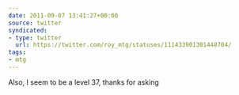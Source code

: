 ```yaml
---
date: 2011-09-07 13:41:27+00:00
source: twitter
syndicated:
- type: twitter
  url: https://twitter.com/roy_mtg/statuses/111433901301448704/
tags:
- mtg
---
```


Also, I seem to be a level 37, thanks for asking